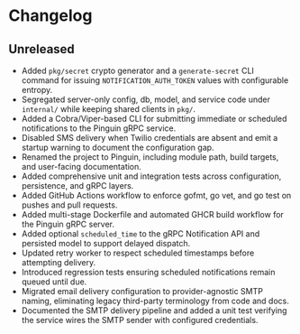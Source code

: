 # Changelog

## Unreleased
- Added `pkg/secret` crypto generator and a `generate-secret` CLI command for issuing `NOTIFICATION_AUTH_TOKEN` values with configurable entropy.
- Segregated server-only config, db, model, and service code under `internal/` while keeping shared clients in `pkg/`.
- Added a Cobra/Viper-based CLI for submitting immediate or scheduled notifications to the Pinguin gRPC service.
- Disabled SMS delivery when Twilio credentials are absent and emit a startup warning to document the configuration gap.
- Renamed the project to Pinguin, including module path, build targets, and user-facing documentation.
- Added comprehensive unit and integration tests across configuration, persistence, and gRPC layers.
- Added GitHub Actions workflow to enforce gofmt, go vet, and go test on pushes and pull requests.
- Added multi-stage Dockerfile and automated GHCR build workflow for the Pinguin gRPC server.
- Added optional `scheduled_time` to the gRPC Notification API and persisted model to support delayed dispatch.
- Updated retry worker to respect scheduled timestamps before attempting delivery.
- Introduced regression tests ensuring scheduled notifications remain queued until due.
- Migrated email delivery configuration to provider-agnostic SMTP naming, eliminating legacy third-party terminology from code and docs.
- Documented the SMTP delivery pipeline and added a unit test verifying the service wires the SMTP sender with configured credentials.
